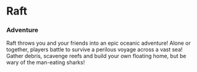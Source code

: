 # Raft

### Adventure

Raft throws you and your friends into an epic oceanic adventure! Alone or together, players battle to survive a perilous voyage across a vast sea! Gather debris, scavenge reefs and build your own floating home, but be wary of the man-eating sharks!